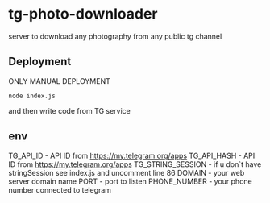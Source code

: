 # tg-photo-downloader
server to download any photography from any public tg channel 

## Deployment
ONLY MANUAL DEPLOYMENT
```
node index.js
```
and then write code from TG service

## env
TG_API_ID - API ID from https://my.telegram.org/apps
TG_API_HASH - API ID from https://my.telegram.org/apps
TG_STRING_SESSION - if u don`t have stringSession see index.js and uncomment line 86
DOMAIN - your web server domain name
PORT - port to listen
PHONE_NUMBER - your phone number connected to telegram